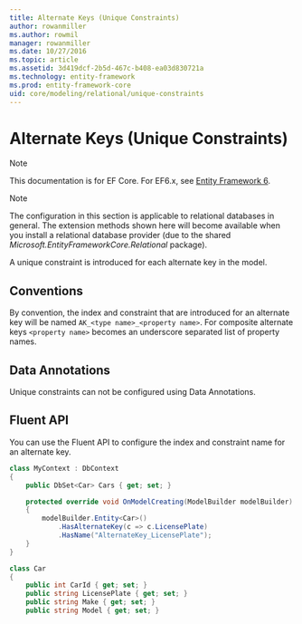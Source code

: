 ```yaml
---
title: Alternate Keys (Unique Constraints)
author: rowanmiller
ms.author: rowmil
manager: rowanmiller
ms.date: 10/27/2016
ms.topic: article
ms.assetid: 3d419dcf-2b5d-467c-b408-ea03d830721a
ms.technology: entity-framework
ms.prod: entity-framework-core 
uid: core/modeling/relational/unique-constraints
---
```

# Alternate Keys (Unique Constraints)

> [!NOTE]
> This documentation is for EF Core. For EF6.x, see [Entity Framework 6](../../../ef6/index.md).

> [!NOTE]
> The configuration in this section is applicable to relational databases in general. The extension methods shown here will become available when you install a relational database provider (due to the shared *Microsoft.EntityFrameworkCore.Relational* package).

A unique constraint is introduced for each alternate key in the model.

## Conventions

By convention, the index and constraint that are introduced for an alternate key will be named `AK_<type name>_<property name>`. For composite alternate keys `<property name>` becomes an underscore separated list of property names.

## Data Annotations

Unique constraints can not be configured using Data Annotations.

## Fluent API

You can use the Fluent API to configure the index and constraint name for an alternate key.

<!-- [!code-csharp[Main](samples/core/relational/Modeling/FluentAPI/Samples/Relational/AlternateKeyName.cs?highlight=9)] -->
````csharp
class MyContext : DbContext
{
    public DbSet<Car> Cars { get; set; }

    protected override void OnModelCreating(ModelBuilder modelBuilder)
    {
        modelBuilder.Entity<Car>()
            .HasAlternateKey(c => c.LicensePlate)
            .HasName("AlternateKey_LicensePlate");
    }
}

class Car
{
    public int CarId { get; set; }
    public string LicensePlate { get; set; }
    public string Make { get; set; }
    public string Model { get; set; }
````

